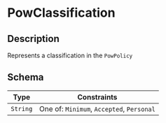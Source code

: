 # PowClassification

## Description
Represents a classification in the `PowPolicy`

## Schema

| Type | Constraints |
| --- | --- |
| `String` | One of: `Minimum`, `Accepted`, `Personal` |

